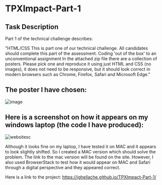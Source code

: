 # TPXImpact-Part-1

## Task Description
Part 1 of the technical challenge describes: 

"HTML/CSS
This is part one of our technical challenge. All candidates should complete this part of the assessment.
Coding 'out of the box' to an unconventional assignment
In the attached zip file there are a collection of posters. Please pick one and reproduce it using just HTML and CSS (no images), it does not need to be responsive, but it should look correct in modern browsers such as Chrome, Firefox, Safari and Microsoft Edge."

## The poster I have chosen: 
![image](https://user-images.githubusercontent.com/78818760/205117329-57b1dab9-f57e-4c83-bce7-95dd2211e80a.png)

## Here is a screenshot on how it appears on my windows laptop (the code I have produced):
![websitesc](https://user-images.githubusercontent.com/78818760/205117507-8a4d6f50-b24c-45d6-9987-41fe066d4306.JPG)

Although it looks fine on my laptop, I have tested it on MAC and it appears to look slightly shifted. So I created a MAC version which should solve the problem.
The link to the mac version will be found on the site. However, I also used BrowserStack to test how it would appear on MAC and Safari through a digital perspective and they appeared correct.

Here is a link to the project:
https://ighellache.github.io/TPXImpact-Part-1/

